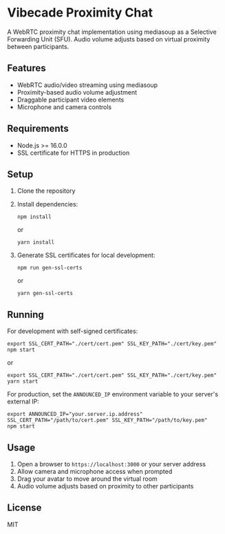 # Vibecade Proximity Chat

A WebRTC proximity chat implementation using mediasoup as a Selective Forwarding Unit (SFU). 
Audio volume adjusts based on virtual proximity between participants.

## Features

- WebRTC audio/video streaming using mediasoup
- Proximity-based audio volume adjustment
- Draggable participant video elements
- Microphone and camera controls

## Requirements

- Node.js >= 16.0.0
- SSL certificate for HTTPS in production

## Setup

1. Clone the repository
2. Install dependencies:
   ```
   npm install
   ```
   or
   ```
   yarn install
   ```

3. Generate SSL certificates for local development:
   ```
   npm run gen-ssl-certs
   ```
   or
   ```
   yarn gen-ssl-certs
   ```

## Running

For development with self-signed certificates:

```
export SSL_CERT_PATH="./cert/cert.pem" SSL_KEY_PATH="./cert/key.pem"
npm start
```

or

```
export SSL_CERT_PATH="./cert/cert.pem" SSL_KEY_PATH="./cert/key.pem"
yarn start
```

For production, set the `ANNOUNCED_IP` environment variable to your server's external IP:

```
export ANNOUNCED_IP="your.server.ip.address" SSL_CERT_PATH="/path/to/cert.pem" SSL_KEY_PATH="/path/to/key.pem"
npm start
```

## Usage

1. Open a browser to `https://localhost:3000` or your server address
2. Allow camera and microphone access when prompted
3. Drag your avatar to move around the virtual room
4. Audio volume adjusts based on proximity to other participants

## License

MIT 